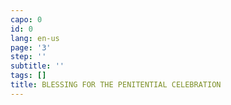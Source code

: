 ```yaml
---
capo: 0
id: 0
lang: en-us
page: '3'
step: ''
subtitle: ''
tags: []
title: BLESSING FOR THE PENITENTIAL CELEBRATION
---
```

